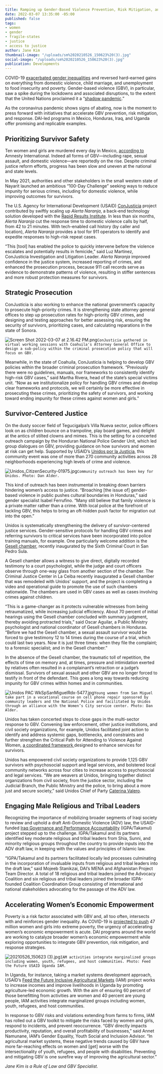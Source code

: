 ```yaml
---
title: Ramping up Gender-Based Violence Prevention, Risk Mitigation, and Response
date: 2022-03-07 13:35:00 -05:00
published: false
tags:
- women
- gender
- fragile-states
- justice
- access to justice
author: Jane Kim
thumbnail-image: "/uploads/sm%2020210526_150623%20(3).jpg"
social-image: "/uploads/sm%2020210526_150623%20(3).jpg"
publication: Developments
---
```


COVID-19 [exacerbated gender inequalities](https://dai-global-developments.com/articles/gender-based-violence-on-rise-in-covid-19-era) and reversed hard-earned gains on everything from domestic violence, child marriage, and unemployment to food insecurity and poverty. Gender-based violence (GBV), in particular, saw a spike during the lockdowns and associated disruptions, to the extent that the United Nations proclaimed it a “[shadow pandemic](https://www.unwomen.org/en/news/in-focus/in-focus-gender-equality-in-covid-19-response/violence-against-women-during-covid-19).”
 
As the coronavirus pandemic shows signs of abating, now is the moment to press forward with initiatives that accelerate GBV prevention, risk mitigation, and response. DAI-led programs in Mexico, Honduras, Iraq, and Uganda offer promising and replicable examples.






## Prioritizing Survivor Safety 

Ten women and girls are murdered every day in Mexico, [according to](https://www.amnesty.org/en/latest/news/2021/09/mexico-failings-investigations-feminicides-state-mexico-violate-womens-rights-life-physical-safety-access-justice/) Amnesty International. Indeed all forms of GBV—including rape, sexual assault, and domestic violence—are reportedly on the rise. Despite criminal justice reform efforts, progress has been slow and uneven at the national and state levels. 

In May 2021, authorities and other stakeholders in the small western state of Nayarit launched an ambitious “100-Day Challenge” seeking ways to reduce impunity for serious crimes, including for domestic violence, while improving outcomes for survivors.

The U.S. Agency for International Development (USAID) [ConJusticia](https://www.dai.com/our-work/projects/mexico-ConJusticia) project contributed by swiftly scaling up *Alerta Naranja*, a back-end technology solution developed with the [Rapid Results Institute](https://www.rapidresults.org/). In less than six months, *Alerta Naranja* cut the response time to domestic violence calls by half, from 42 to 21 minutes. With tech-enabled call history (by caller and location), *Alerta Naranja* provides a tool for 911 operators to identify and expedite responses to high-risk repeat cases. 

“This [tool] has enabled the police to quickly intervene before the violence escalates and potentially results in femicide,” said Luz Martinez, ConJusticia Investigation and Litigation Leader. *Alerta Naranja* improved confidence in the justice system, increased reporting of crimes, and enhanced the prosecution process, because 911 call records serve as evidence to demonstrate patterns of violence, resulting in stiffer sentences and more robust protection measures for survivors. 

## Strategic Prosecution 

ConJusticia is also working to enhance the national government’s capacity to prosecute high-priority crimes. It is strengthening state attorney general offices to step up prosecution rates for high-priority GBV crimes, and designing and testing approaches for better assessing risk, ensuring the security of survivors, prioritizing cases, and calculating reparations in the state of Sonora.

![Screen Shot 2022-03-07 at 2.16.42 PM.png](/uploads/Screen%20Shot%202022-03-07%20at%202.16.42%20PM.png)`ConJusticia gathered in virtual working sessions with Coahuila's Attorney General Office to design a sub-policy within the criminal prosecution policy that will focus on GBV.`

Meanwhile, in the state of Coahuila, ConJusticia is helping to develop GBV policies within the broader criminal prosecution framework. “Previously there were no guidelines, manuals, nor frameworks to consistently identify high-risk GBV cases,” said Martha Rivera, head of the state’s special victims unit. “Now as we institutionalize policy for handling GBV crimes and develop clear frameworks and protocols, we will certainly be more effective in prosecuting these crimes, prioritizing the safety of survivors, and working toward ending impunity for these crimes against women and girls.”
 
## Survivor-Centered Justice

On the dusty soccer field of Tegucigalpa’s Villa Nueva sector, police officers look on as children bounce on a trampoline, play board games, and delight at the antics of stilted clowns and mimes. This is the setting for a concerted outreach campaign by the Honduran National Police Gender Unit, which led group dialogues on GBV, providing guidance on how survivors and women at risk can get help. Supported by USAID’s [Unidos por la Justicia](https://www.dai.com/our-work/projects/honduras-united-for-justice), this community event was one of more than 270 community activities across 28 neighborhoods experiencing high levels of crime and violence.

![Unidos_CitizenSecurity-01975.jpg](/uploads/Unidos_CitizenSecurity-01975.jpg)`Community outreach has been key for Unidos. Photo: Dan Alder.`    

This kind of outreach has been instrumental in breaking down barriers hindering women’s access to justice. “Broaching [the issue of] gender-based violence in public pushes cultural boundaries in Honduras,” said gender specialist Isabel Ferrufino. “Many still believe that family violence is a private matter rather than a crime. With local police at the forefront of tackling GBV, this helps to bring an oft-hidden push factor for migration out into the open.” 

Unidos is systematically strengthening the delivery of survivor-centered justice services. Gender-sensitive protocols for handling GBV crimes and referring survivors to critical services have been incorporated into police training manuals, for example. One particularly welcome addition is the [Gesell chamber](https://codimg.com/team-training/blog/en/gesell-chamber), recently inaugurated by the Sixth Criminal Court in San Pedro Sula.

A Gesell chamber allows a witness to give direct, digitally recorded testimony to a court psychologist, while the judge and court officers observe through one-way glass from another section of the chamber. The Criminal Justice Center in La Ceiba recently inaugurated a Gesell chamber that was remodeled with Unidos’ support, and the project is completing a video and operational guide to promote the use of such chambers nationwide. The chambers are used in GBV cases as well as cases involving crimes against children. 

“This is a game-changer as it protects vulnerable witnesses from being retraumatized, while increasing judicial efficiency. About 70 percent of initial hearings using the Gesell chamber concluded with summary judgment, thereby avoiding protracted trials,” said Oscar Aguilar, a Public Ministry psychologist and national coordinator of Gesell chambers in Honduras. “Before we had the Gesell chamber, a sexual assault survivor would be forced to give testimony 12 to 14 times during the course of a trial, which could last two years. Now it is just three times: when they file the complaint; to a forensic specialist; and in the Gesell chamber.”

In the absence of the Gesell chamber, the traumatic toll of repetition, the effects of time on memory and, at times, pressure and intimidation exerted by relatives often resulted in a complainant’s retraction or a judge’s dismissal. Survivors of sexual assault and other GBV are no longer forced to testify in front of the defendant. This goes a long way towards reducing impunity for GBV crimes within homes and in communities.    

![Unidos PAC WkSpSanMiguelRdx-5477.jpg](/uploads/Unidos%20PAC%20WkSpSanMiguelRdx-5477.jpg)`Young women from San Miguel take part in a vocational course on cell phone repair sponsored by community leaders and the National Police and facilitated by Unidos through an alliance with the Women’s City service center. Photo: Dan Alder.`
  
Unidos has taken concerted steps to close gaps in the multi-sector response to GBV. Convening law enforcement, other justice institutions, and civil society organizations, for example, Unidos facilitated joint action to identify and address systemic gaps, bottlenecks, and constraints and further strengthen the Critical Path for Attending to Violence Against Women, [a coordinated framework ](https://pdf.usaid.gov/pdf_docs/PA00XSKH.pdf)designed to enhance services for survivors. 

Unidos has empowered civil society organizations to provide 1,125 GBV survivors with psychosocial support and legal services, and bolstered local community networks across four cities to increase access to psychosocial and legal services. “We are weavers at Unidos, bringing together distinct organizations from civil society, from the justice sector, including the Judicial Branch, the Public Ministry and the police, to bring about a more just and secure society,” said Unidos Chief of Party [Caterina Valero](https://www.dai.com/who-we-are/our-team/caterina-valero).

## Engaging Male Religious and Tribal Leaders 

Recognizing the importance of mobilizing broader segments of Iraqi society to review and uphold a draft Anti-Domestic Violence (ADV) law, the USAID-funded [Iraq Governance and Performance Accountability](https://www.dai.com/our-work/projects/iraq-governance-and-performance-accountability-project) (IGPA/Takamul) project stepped up to the challenge. IGPA/Takamul and its partners identified key moderate religious and tribal leaders from Shia, Sunni, and minority religious groups throughout the country to provide inputs into the ADV draft law, in keeping with the values and principles of Islamic law. 

“IGPA/Takamul and its partners facilitated locally led processes culminating in the incorporation of invaluable inputs from religious and tribal leaders into the draft law,” said Mojeeb Stanikzai, DAI’s MENA and Afghanistan Project Team Director. A total of 18 religious and tribal leaders joined the Advocacy Coalition and six religious and tribal leaders joined the broader IGPA-founded Coalition Coordination Group consisting of international and national stakeholders advocating for the passage of the ADV law.      
          
## Accelerating Women’s Economic Empowerment 

Poverty is a risk factor associated with GBV and, all too often, intersects with and reinforces gender inequality. As COVID-19 is [projected to push](https://www.un.org/press/en/2021/sgsm20822.doc.htm) 47 million women and girls into extreme poverty, the urgency of accelerating women’s economic empowerment is acute. DAI programs around the world are working to catalyze broader women’s economic empowerment while exploring opportunities to integrate GBV prevention, risk mitigation, and response strategies.

![20210526_150623 (3).jpg](/uploads/20210526_150623%20(3).jpg)`IAM activities integrate marginalized groups including women, youth, refugees, and host communities. Photo: Feed the Future USAID Uganda IAM.`

In Uganda, for instance, taking a market systems development approach, USAID’s [Feed the Future Inclusive Agricultural Markets](https://www.dai.com/our-work/projects/uganda-inclusive-agricultural-markets-iam) (IAM) project works to increase incomes and improve livelihoods in Uganda by promoting agriculture-led economic growth. With the aim of ensuring 60 percent of those benefitting from activities are women and 40 percent are young people, IAM activities integrate marginalized groups including women, youth, refugees, and host communities. 

In response to GBV risks and violations extending from farms to firms, IAM has rolled out a GBV toolkit to mitigate the risks faced by women and girls, respond to incidents, and prevent reoccurrence. “GBV directly impacts productivity, reputation, and overall profitability of businesses,” said Annet Namunane, IAM’s Gender Equality, Youth Social and Inclusion Advisor. “In agricultural market systems, these negative trends caused by GBV have more far-reaching effects on women and [get] worse with the intersectionality of youth, refugees, and people with disabilities. Preventing and mitigating GBV is one surefire way of improving the agricultural sector.”
  
*Jane Kim is a Rule of Law and GBV Specialist.*